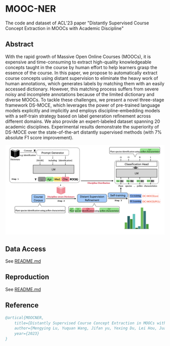 # MOOC-NER
The code and dataset of ACL'23 paper "Distantly Supervised Course Concept Extraction in MOOCs with Academic Discipline"


## Abstract

With the rapid growth of Massive Open Online Courses (MOOCs), it is expensive and time-consuming to extract high-quality knowledgeable concepts taught in the course by human effort to help learners grasp the essence of the course. In this paper, we propose to automatically extract course concepts using distant supervision to eliminate the heavy work of human annotations, which generates labels by matching them with an easily accessed dictionary. However, this matching process suffers from severe noisy and incomplete annotations because of the limited dictionary and diverse MOOCs. To tackle these challenges, we present a novel three-stage framework DS-MOCE, which leverages the power of pre-trained language models explicitly and implicitly and employs discipline-embedding models with a self-train strategy based on label generation refinement across different domains. We also provide an expert-labeled dataset spanning $20$ academic disciplines. Experimental results demonstrate the superiority of DS-MOCE over the state-of-the-art distantly supervised methods (with $7\%$ absolute F1 score improvement).

![](framework.jpeg)

## Data Access

See [README.md](./share_data/README.md) 

## Reproduction

See [README.md](./DS-MOCE/README.md) 

## Reference

```bibtex
@artical{MOOCNER,
    title={Distantly Supervised Course Concept Extraction in MOOCs with Academic Discipline},
    author={Mengying Lu, Yuquan Wang, Jifan yu, Yexing Du, Lei Hou, Juanzi Li},
    year={2023}
}
```
